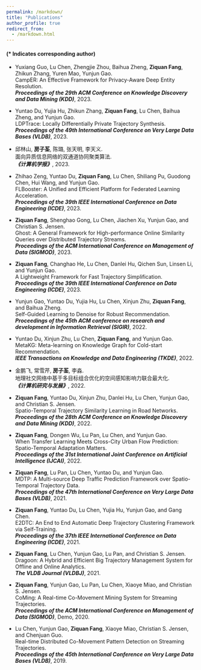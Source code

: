 ```yaml
---
permalink: /markdown/
title: "Publications"
author_profile: true
redirect_from: 
  - /markdown.html
---
```


#### (* Indicates corresponding author)
        
 - Yuxiang Guo, Lu Chen, Zhengjie Zhou, Baihua Zheng, **Ziquan Fang**, Zhikun Zhang, Yuren Mao, Yunjun Gao.<br> 
 CampER: An Effective Framework for Privacy-Aware Deep Entity Resolution.<br> 
 ***Proceedings of the 29th ACM Conference on Knowledge Discovery and Data Mining (KDD)***, 2023.
 
 - Yuntao Du, Yujia Hu, Zhikun Zhang, **Ziquan Fang**, Lu Chen, Baihua Zheng, and Yunjun Gao.<br> 
 LDPTrace: Locally Differentially Private Trajectory Synthesis.<br> 
 ***Proceedings of the 49th International Conference on Very Large Data Bases (VLDB)***, 2023.
 
 - 邱林山, **房子荃**, 陈璐, 张天明, 李天义.<br> 
 面向异质信息网络的双通道协同聚类算法.<br> 
 ***《计算机学报》***, 2023.

 - Zhihao Zeng, Yuntao Du, **Ziquan Fang**, Lu Chen, Shiliang Pu, Guodong Chen, Hui Wang, and Yunjun Gao.<br> 
 FLBooster: A Unified and Efficient Platform for Federated Learning Acceleration.<br> 
 ***Proceedings of the 39th IEEE International Conference on Data Engineering (ICDE)***, 2023. 
 
 - **Ziquan Fang**, Shenghao Gong, Lu Chen, Jiachen Xu, Yunjun Gao, and Christian S. Jensen.<br>
 Ghost: A General Framework for High-performance Online Similarity Queries over Distributed Trajectory Streams.<br>
 ***Proceedings of the ACM International Conference on Management of Data (SIGMOD)***, 2023.

 - **Ziquan Fang**, Changhao He, Lu Chen, Danlei Hu, Qichen Sun, Linsen Li, and Yunjun Gao.<br> 
 A Lightweight Framework for Fast Trajectory Simplification.<br> 
 ***Proceedings of the 39th IEEE International Conference on Data Engineering (ICDE)***, 2023.
        
 - Yunjun Gao, Yuntao Du, Yujia Hu, Lu Chen, Xinjun Zhu, **Ziquan Fang**, and Baihua Zheng.<br> 
 Self-Guided Learning to Denoise for Robust Recommendation.<br> 
 ***Proceedings of the 45th ACM conference on research and development in Information Retrieval (SIGIR)***, 2022.
 
 - Yuntao Du, Xinjun Zhu, Lu Chen, **Ziquan Fang**, and Yunjun Gao.<br>
 MetaKG: Meta-learning on Knowledge Graph for Cold-start Recommendation.<br>
 ***IEEE Transactions on Knowledge and Data Engineering (TKDE)***, 2022.
 
  - 金鹏飞, 常雪芹, **房子荃**, 李淼.<br> 
 地理社交网络中基于多目标组合优化的空间感知影响力联合最大化.<br> 
 ***《计算机研究与发展》***, 2022.

- **Ziquan Fang**, Yuntao Du, Xinjun Zhu, Danlei Hu, Lu Chen, Yunjun Gao, and Christian S. Jensen.<br>
Spatio-Temporal Trajectory Similarity Learning in Road Networks.<br>
***Proceedings of the 28th ACM Conference on Knowledge Discovery and Data Mining (KDD)***, 2022. 
        
 - **Ziquan Fang**, Dongen Wu, Lu Pan, Lu Chen, and Yunjun Gao.<br> 
 When Transfer Learning Meets Cross-City Urban Flow Prediction: Spatio-Temporal Adaptation Matters.<br> 
 ***Proceedings of the 31st International Joint Conference on Artificial Intelligence (IJCAI)***, 2022. 
        
 - **Ziquan Fang**, Lu Pan, Lu Chen, Yuntao Du, and Yunjun Gao.<br> 
 MDTP: A Multi-source Deep Traffic Prediction Framework over Spatio-Temporal Trajectory Data.<br> 
 ***Proceedings of the 47th International Conference on Very Large Data Bases (VLDB)***, 2021.
        
 - **Ziquan Fang**, Yuntao Du, Lu Chen, Yujia Hu, Yunjun Gao, and Gang Chen.<br> 
 E2DTC: An End to End Automatic Deep Trajectory Clustering Framework via Self-Training.<br> 
 ***Proceedings of the 37th IEEE International Conference on Data Engineering (ICDE)***, 2021. 
 
  - **Ziquan Fang**, Lu Chen, Yunjun Gao, Lu Pan, and Christian S. Jensen.<br> 
 Dragoon: A Hybrid and Efficient Big Trajectory Management System for Offline and Online Analytics.<br> 
 ***The VLDB Journal (VLDBJ)***, 2021.
        
 - **Ziquan Fang**, Yunjun Gao, Lu Pan, Lu Chen, Xiaoye Miao, and Christian S. Jensen.<br> 
 CoMing: A Real-time Co-Movement Mining System for Streaming Trajectories.<br> 
 ***Proceedings of the ACM International Conference on Management of Data (SIGMOD)***, Demo, 2020. 
        
 - Lu Chen, Yunjun Gao, **Ziquan Fang**, Xiaoye Miao, Christian S. Jensen, and Chenjuan Guo.<br> 
 Real-time Distributed Co-Movement Pattern Detection on Streaming Trajectories.<br> 
 ***Proceedings of the 45th International Conference on Very Large Data Bases (VLDB)***, 2019.

 
        


